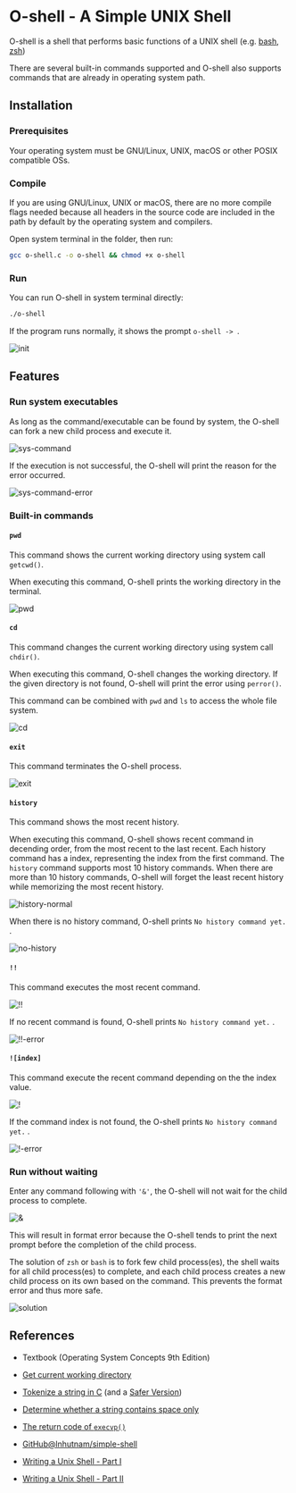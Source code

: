 # O-shell - A Simple UNIX Shell

O-shell is a shell that performs basic functions of a UNIX shell (e.g. [bash](https://www.gnu.org/software/bash/), [zsh](https://www.zsh.org/))

There are several built-in commands supported and O-shell also supports commands that are already in operating system path.

## Installation

### Prerequisites

Your operating system must be GNU/Linux, UNIX, macOS or other POSIX compatible OSs.

### Compile

If you are using GNU/Linux, UNIX or macOS, there are no more compile flags needed because all headers in the source code are included in the path by default by the operating system and compilers.

Open system terminal in the folder, then run:

```bash
gcc o-shell.c -o o-shell && chmod +x o-shell
```

### Run 

You can run O-shell in system terminal directly:

```bash
./o-shell
```

If the program runs normally, it shows the prompt  `o-shell -> `.

![init](./screenshots/init.png)

## Features

### Run system executables

As long as the command/executable can be found by system, the O-shell can fork a new child process and execute it.

![sys-command](./screenshots/sys-command.png)

If the execution is not successful, the O-shell will print the reason for the error occurred.

![sys-command-error](./screenshots/sys-command-error.png)

### Built-in commands

#### `pwd`

This command shows the current working directory using system call `getcwd()`.

When executing this command, O-shell prints the working directory in the terminal.

![pwd](./screenshots/pwd.png)

#### `cd`

This command changes the current working directory using system call `chdir()`.

When executing this command, O-shell changes the working directory. If the given directory is not found, O-shell will print the error using `perror()`.

This command can be combined with `pwd` and `ls` to access the whole file system.

![cd](./screenshots/cd.png)

#### `exit`

This command terminates the O-shell process.

![exit](./screenshots/exit.png)

#### `history`

This command shows the most recent history.

When executing this command, O-shell shows recent command in decending order, from the most recent to the last recent. Each history command has a index, representing the index from the first command. The `history` command supports most 10 history commands. When there are more than 10 history commands, O-shell will forget the least recent history while memorizing the most recent history.

![history-normal](./screenshots/history-normal.png)

 When there is no history command, O-shell prints  `No history command yet.` .

![no-history](./screenshots/no-history.png)

#### `!!`

This command executes the most recent command.

![!!](./screenshots/!!.png)

If no recent command is found, O-shell prints  `No history command yet.` .

![!!-error](./screenshots/!!-error.png)

#### `![index]`

This command execute the recent command depending on the the index value.

![!](./screenshots/!.png)

If the command index is not found, the O-shell prints `No history command yet.` .

![!-error](./screenshots/!-error.png)

### Run without waiting

Enter any command following with `'&'`, the O-shell will not wait for the child process to complete.

![&](./screenshots/no-wait.png)

This will result in format error because the O-shell tends to print the next prompt before the completion of the child process.

The solution of `zsh` or `bash` is to fork few child process(es), the shell waits for all child process(es) to complete, and each child process creates a new child process on its own based on the command. This prevents the format error and thus more safe.

![solution](./screenshots/solution.png)

## References

- Textbook (Operating System Concepts 9th Edition)

- [Get current working directory](https://stackoverflow.com/questions/16285623/how-to-get-the-path-to-the-current-file-pwd-in-linux-from-c)

- [Tokenize a string in C](https://stackoverflow.com/questions/266357/tokenizing-strings-in-c) (and a [Safer Version](https://stackoverflow.com/questions/26597977/split-string-with-multiple-delimiters-using-strtok-in-c))

- [Determine whether a string contains space only](https://stackoverflow.com/questions/3981510/getline-check-if-line-is-whitespace)

- [The return code of `execvp()`](https://linux.die.net/man/3/execvp)

- [GitHub@lnhutnam/simple-shell](https://github.com/lnhutnam/simple-shell)

- [Writing a Unix Shell - Part I](https://indradhanush.github.io/blog/writing-a-unix-shell-part-1/)
- [Writing a Unix Shell - Part II](https://indradhanush.github.io/blog/writing-a-unix-shell-part-2/)
